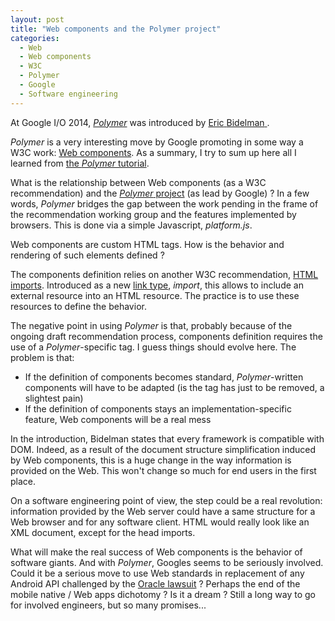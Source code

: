 ```yaml
---
layout: post
title: "Web components and the Polymer project"
categories: 
  - Web
  - Web components
  - W3C
  - Polymer
  - Google
  - Software engineering
---
```


<p>
At 
<span itemscope itemtype="http://schema.org/Event">
	<meta itemprop="startDate" content="2014-06-24" />
	<meta itemprop="endDate" content="2014-06-26" />
	<span itemprop="name">Google I/O 2014<span>, 
	<span itemprop="subEvent" itemtype="http://schema.org/Event">
		<em><a itemprop="url" href="http://www.youtube.com/watch?v=8OJ7ih8EE7s">Polymer</a></em>
		<meta itemprop="name" content="Polymer and Web Components change everything you know about Web development" />
		<meta itemprop="startDate" content="2014-06-25T01:00" />
		<meta itemprop="endDate" content="2014-06-25T01:45" />
	</span>
	was introduced
	by 
	<span itemprop="performer" itemscope itemtype="http://schema.org/Person" itemid="#bidelman">
		<link itemprop="sameAs" href="https://plus.google.com/+EricBidelman/posts"></link>
		<a itemprop="sameAs" href="https://twitter.com/ebidel">
			<span itemprop="name"> 
				<span itemprop="givenName">Eric</span>
				<span itemprop="familyName">Bidelman</span>
			</span>
		</a>
	</span>
	.	 
	<span itemprop="organizer" itemscope itemtype="http://schema.org/Organization">
		<meta itemprop="legalName" content="Google inc." />
		<link itemprop="sameAs" href="http://www.google.com"></link>
		<link itemprop="sameAs" href="http://en.wikipedia.org/wiki/Google"></link>
	</span>
</span>
</p>
<p>
<em>Polymer</em> is a very interesting move by Google promoting in some way a W3C work: 
<a href="http://www.w3.org/TR/components-intro/">Web components</a>. As a summary, I try to sum up here all I learned from <a href="https://www.polymer-project.org/docs/start/tutorial/intro.html">the <em>Polymer</em> tutorial</a>.
</p>
<p>
What is the relationship between Web components (as a W3C recommendation) and the <a href="http://polymer-project.org/"><em>Polymer</em> project</a> (as lead by Google) ? In a few words, <em>Polymer</em> bridges the gap between the work pending in the frame of the recommendation working group and the features implemented by browsers. This is done via a simple Javascript, <em>platform.js</em>.
</p>
<p>
Web components are custom HTML tags. How is the behavior and rendering of such elements defined ?
</p>
<p>
The components definition relies on another W3C recommendation, <a href="http://www.w3.org/TR/html-imports/">HTML imports</a>. Introduced as a new <a href="http://www.w3.org/TR/html5/links.html#linkTypes">link type</a>, <em>import</em>, this allows to include an external resource into an HTML resource. The practice is to use these resources to define the behavior.
</p>
<p>
The negative point in using <em>Polymer</em> is that, probably because of the ongoing draft recommendation process, components definition requires the use of a <em>Polymer</em>-specific tag. I guess things should evolve here. The problem is that:
</p>
<ul>
	<li>
	If the definition of components becomes standard, <em>Polymer</em>-written components will have to be adapted (is the tag has just to be removed, a slightest pain)
	</li>
	<li>
	If the definition of components stays an implementation-specific feature, Web components will be a real mess
	</li>
</ul>
<p>
In the introduction, <link itemprop="sameAs" href="#bidelman">Bidelman</link> states that every framework is compatible with DOM. Indeed, as a result of the document structure simplification induced by Web components, this is a huge change in the way information is provided on the Web. This won't change so much for end users in the first place.
</p>
<p>
On a software engineering point of view, the step could be a real revolution: information provided by the Web server could have a same structure for a Web browser and for any software client. HTML would really look like an XML document, except for the head imports.
</p>
<p>
What will make the real success of Web components is the behavior of software giants. And with <em>Polymer</em>, Googles seems to be seriously involved. Could it be a serious move to use Web standards in replacement of any Android API challenged by the <a href="http://www.google.fr/url?sa=t&rct=j&q=&esrc=s&source=web&cd=1&cad=rja&uact=8&ved=0CCEQFjAA&url=http%3A%2F%2Fen.wikipedia.org%2Fwiki%2FOracle_v._Google&ei=GoNPVJr-KIfeaM69gsgJ&usg=AFQjCNGcs0490Akq-aklYP09IHZlns9imA&bvm=bv.77880786,d.d2s">Oracle lawsuit</a> ? Perhaps the end of the mobile native / Web apps dichotomy ? Is it a dream ? Still a long way to go for involved engineers, but so many promises...
</p>